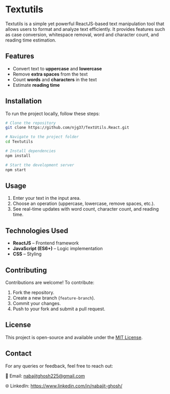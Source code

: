 # Textutils

Textutils is a simple yet powerful ReactJS-based text manipulation tool that allows users to format and analyze text efficiently. It provides features such as case conversion, whitespace removal, word and character count, and reading time estimation.

## Features

- Convert text to **uppercase** and **lowercase**
- Remove **extra spaces** from the text
- Count **words** and **characters** in the text
- Estimate **reading time**

## Installation

To run the project locally, follow these steps:

```bash
# Clone the repository
git clone https://github.com/njg37/TextUtils.React.git

# Navigate to the project folder
cd Textutils

# Install dependencies
npm install

# Start the development server
npm start
```

## Usage

1. Enter your text in the input area.
2. Choose an operation (uppercase, lowercase, remove spaces, etc.).
3. See real-time updates with word count, character count, and reading time.

## Technologies Used

- **ReactJS** – Frontend framework
- **JavaScript (ES6+)** – Logic implementation
- **CSS** – Styling

## Contributing

Contributions are welcome! To contribute:

1. Fork the repository.
2. Create a new branch (`feature-branch`).
3. Commit your changes.
4. Push to your fork and submit a pull request.

## License

This project is open-source and available under the [MIT License](LICENSE).

## Contact

For any queries or feedback, feel free to reach out:

📧 Email: nabajitghosh225@gmail.com

🌐 LinkedIn: https://www.linkedin.com/in/nabajit-ghosh/
